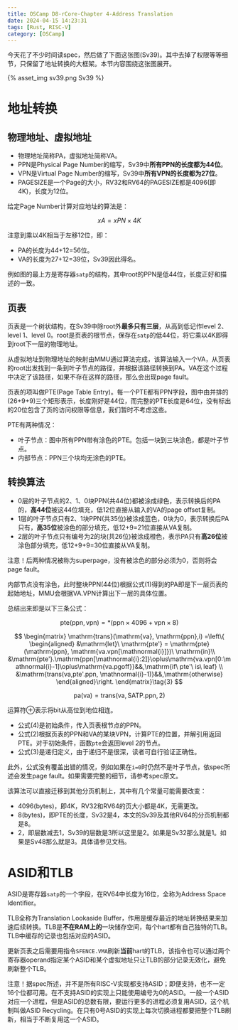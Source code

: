 ```yaml
---
title: OSCamp D8-rCore-Chapter 4-Address Translation
date: 2024-04-15 14:23:31
tags: [Rust, RISC-V]
category: [OSCamp]
---
```


今天花了不少时间读spec，然后做了下面这张图(Sv39)。其中去掉了权限等等细节，只保留了地址转换的大框架。本节内容围绕这张图展开。

{% asset_img sv39.png Sv39 %}

<!--more-->

# 地址转换

## 物理地址、虚拟地址

* 物理地址简称PA，虚拟地址简称VA。
* PPN是Physical Page Number的缩写，Sv39中**所有PPN的长度都为44位**。
* VPN是Virtual Page Number的缩写，Sv39中**所有VPN的长度都为27位**。
* PAGESIZE是一个Page的大小，RV32和RV64的PAGESIZE都是4096(即4K)，长度为12位。

给定Page Number计算对应地址的算法是：

$$xA=xPN \times 4K\tag{1}$$

注意到乘以4K相当于左移12位，即：
* PA的长度为44+12=56位。
* VA的长度为27+12=39位，Sv39因此得名。

例如图的最上方是寄存器`satp`的结构，其中root的PPN是低44位，长度正好和描述的一致。

## 页表
页表是一个树状结构，在Sv39中除root外**最多只有三层**，从高到低记作level 2、level 1、level 0。root是页表的根节点，保存在`satp`的低44位，将它乘以4K即得到root下一层的物理地址。

从虚拟地址到物理地址的映射由MMU通过算法完成，该算法输入一个VA，从页表的root出发找到一条到叶子节点的路径，并根据该路径转换到PA。VA在这个过程中决定了该路径，如果不存在这样的路径，那么会出现page fault。

页表的项叫做PTE(Page Table Entry)。每一个PTE都有PPN字段，图中由并排的(26+9+9)三个矩形表示，长度刚好是44位，而完整的PTE长度是64位，没有标出的20位包含了页的访问权限等信息，我们暂时不考虑这些。

PTE有两种情况：
* 叶子节点：图中所有PPN带有涂色的PTE。包括一块到三块涂色，都是叶子节点。
* 内部节点：PPN三个块均无涂色的PTE。

## 转换算法

* 0层的叶子节点的2、1、0块PPN(共44位)都被涂成绿色，表示转换后的PA的，**高44位**被这44位填充，低12位直接从输入的VA的page offset复制。
* 1层的叶子节点只有2、1块PPN(共35位)被涂成蓝色，0块为0，表示转换后PA只有，**高35位**被涂色的部分填充，低12+9=21位直接从VA复制。
* 2层的叶子节点只有编号为2的块(共26位)被涂成橙色，表示PA只有**高26位**被涂色部分填充，低12+9+9=30位直接从VA复制。

注意！后两种情况被称为superpage，没有被涂色的部分必须为0，否则将会page fault。

内部节点没有涂色，此时整块PPN(44位)根据公式$(1)$得到的PA即是下一层页表的起始地址，MMU会根据VA.VPN计算出下一层的具体位置。

总结出来即是以下三条公式：

$$
\mathrm{pte}(\mathrm{ppn}, \mathrm{vpn}) = *(\mathrm{ppn}\times 4096+\mathrm{vpn}\times 8)\tag{2}
$$

$$
\begin{matrix}
    \mathrm{trans}(\mathrm{va}, \mathrm{ppn},i) =\left\{
    \begin{aligned}
        &\mathrm{let}\ \mathrm{pte'} = \mathrm{pte}(\mathrm{ppn}, \mathrm{va.vpn[\mathnormal{i}]})\ \mathrm{in}\\
        &\mathrm{pte'}.\mathrm{ppn[\mathnormal{i}:2]}\oplus\mathrm{va.vpn[0:\mathnormal{i}-1]\oplus\mathrm{va.pgoff}}&&,\mathrm{if\ pte'\ is\ leaf} \\
        &\mathrm{trans(va,pte'.ppn, \mathnormal{i}-1)}&&,\mathrm{otherwise}
    \end{aligned}\right.
\end{matrix}\tag{3}
$$

$$
\mathrm{pa(va)} = \mathrm{trans(va,SATP.ppn,2)}\tag{4}
$$

运算符$\oplus$表示将bit从高位到地位相连。

* 公式$(4)$是初始条件，传入页表根节点的PPN。
* 公式$(2)$根据页表的PPN和VA的某块VPN，计算PTE的位置，并解引用返回PTE。对于初始条件，函数`pte`会返回level 2的节点。
* 公式$(3)$是递归定义，由于递归不是很深，读者可自行验证正确性。

此外，公式没有覆盖出错的情况，例如如果在`i=0`时仍然不是叶子节点，依spec所述会发生page fault。如果需要完整的细节，请参考spec原文。

该算法可以直接迁移到其他分页机制上，其中有几个常量可能需要改变：
* 4096(bytes)，即4K，RV32和RV64的页大小都是4K，无需更改。
* 8(bytes)，即PTE的长度，Sv32是4，本文的Sv39及其他RV64的分页机制都是8。
* 2，即层数减去1，Sv39的层数是3所以这里是2。如果是Sv32那么就是1。如果是Sv48那么就是3。具体请参见文档。

# ASID和TLB
ASID是寄存器`satp`的一个字段，在RV64中长度为16位，全称为Address Space Identifier。

TLB全称为Translation Lookaside Buffer，作用是缓存最近的地址转换结果来加速后续转换。TLB是**不在RAM上的**一块储存空间，每个hart都有自己独特的TLB。TLB中缓存的记录也包括对应的ASID。

更新页表之后需要用指令`SFENCE.VMA`刷新**当前**hart的TLB，该指令也可以通过两个寄存器operand指定某个ASID和某个虚拟地址只让TLB的部分记录无效化，避免刷新整个TLB。

注意！据spec所述，并不是所有RISC-V实现都支持ASID；即便支持，也不一定16个位都可用。在不支持ASID的实现上只能使用编号为0的ASID。一般一个ASID对应一个进程，但是ASID的总数有限，要运行更多的进程必须复用ASID，这个机制叫做ASID Recycling。在只有0号ASID的实现上每次切换进程都要把整个TLB刷新，相当于不断复用这一个ASID。
